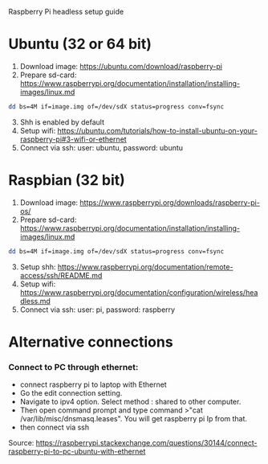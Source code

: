 Raspberry Pi headless setup guide

# Ubuntu (32 or 64 bit)

1. Download image: https://ubuntu.com/download/raspberry-pi
2. Prepare sd-card: https://www.raspberrypi.org/documentation/installation/installing-images/linux.md
```sh
dd bs=4M if=image.img of=/dev/sdX status=progress conv=fsync
```
3. Shh is enabled by default
4. Setup wifi: https://ubuntu.com/tutorials/how-to-install-ubuntu-on-your-raspberry-pi#3-wifi-or-ethernet
5. Connect via ssh: user: ubuntu, password: ubuntu

# Raspbian (32 bit)

1. Download image: https://www.raspberrypi.org/downloads/raspberry-pi-os/
2. Prepare sd-card: https://www.raspberrypi.org/documentation/installation/installing-images/linux.md
```sh
dd bs=4M if=image.img of=/dev/sdX status=progress conv=fsync
```
3. Setup shh: https://www.raspberrypi.org/documentation/remote-access/ssh/README.md
4. Setup wifi: https://www.raspberrypi.org/documentation/configuration/wireless/headless.md
5. Connect via ssh: user: pi, password: raspberry

# Alternative connections

### Connect to PC through ethernet: 

- connect raspberry pi to laptop with Ethernet
- Go the edit connection setting.
- Navigate to ipv4 option. Select method : shared to other computer.
- Then open command prompt and type command >"cat /var/lib/misc/dnsmasq.leases". You will get raspberry pi Ip from that.
- then connect via ssh

Source: https://raspberrypi.stackexchange.com/questions/30144/connect-raspberry-pi-to-pc-ubuntu-with-ethernet
